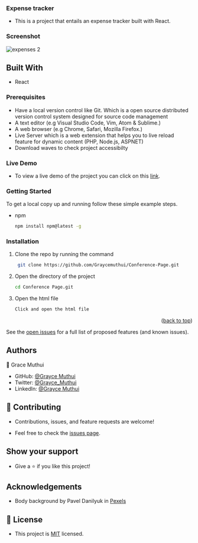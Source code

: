 ### Expense tracker

- This is a project that entails an expense tracker built with React.

### Screenshot

![expenses 2](https://user-images.githubusercontent.com/95374858/185393561-a1ecb5c5-9538-4c09-897a-dc1ca6c7bc31.png)

## Built With

- React

### Prerequisites

- Have a local version control like Git. Which is a open source distributed version control system designed for source code management
- A text editor (e.g Visual Studio Code, Vim, Atom & Sublime.)
- A web browser (e.g Chrome, Safari, Mozilla Firefox.)
- Live Server which is a web extension that helps you to live reload feature for dynamic content (PHP, Node.js, ASPNET)
- Download waves to check project accessibilty

### Live Demo

- To view a live demo of the project you can click on this [link](https://gorgeous-beijinho-ebe46a.netlify.app/expenses).

### Getting Started

To get a local copy up and running follow these simple example steps.

- npm
  ```sh
  npm install npm@latest -g
  ```

### Installation

1. Clone the repo by running the command
   ```sh
    git clone https://github.com/Graycemuthui/Conference-Page.git
   ```
2. Open the directory of the project
   ```sh
   cd Conference Page.git
   ```
3. Open the html file
   ```sh
   Click and open the html file
   ```

<p align="right">(<a href="#top">back to top</a>)</p>

See the [open issues](#) for a full list of proposed features (and known issues).

## Authors

👤 Grace Muthui

- GitHub: [@Grayce Muthui](https://github.com/Graycemuthui)
- Twitter: [@Grayce_Muthui](https://twitter.com/Grayce_Muthui)
- LinkedIn: [@Grayce Muthui](http://www.linkedin.com/in/grayce-muthui-a17294226)

## 🤝 Contributing

- Contributions, issues, and feature requests are welcome!

- Feel free to check the [issues page](https://github.com/Graycemuthui/Conference-Page/issues).

## Show your support

- Give a ⭐️ if you like this project!

## Acknowledgements

- Body background by Pavel Danilyuk in [Pexels](https://www.pexels.com/photo/business-analytic-and-calculator-on-top-of-the-table-7654579/)

## 📝 License

- This project is [MIT]() licensed.
